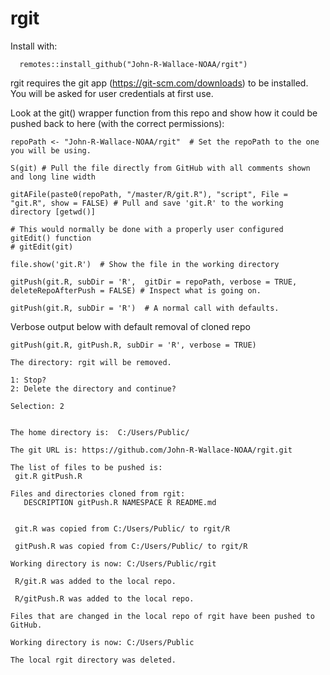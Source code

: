 # rgit

Install with:

      remotes::install_github("John-R-Wallace-NOAA/rgit")

rgit requires the git app (https://git-scm.com/downloads) to be installed.  You will be asked for user credentials at first use.


Look at the git() wrapper function from this repo and show how it could be pushed back to here (with the correct permissions):

    
    repoPath <- "John-R-Wallace-NOAA/rgit"  # Set the repoPath to the one you will be using.
    
    S(git) # Pull the file directly from GitHub with all comments shown and long line width 
    
    gitAFile(paste0(repoPath, "/master/R/git.R"), "script", File = "git.R", show = FALSE) # Pull and save 'git.R' to the working directory [getwd()] 
    
    # This would normally be done with a properly user configured gitEdit() function
    # gitEdit(git)
    
    file.show('git.R')  # Show the file in the working directory

    gitPush(git.R, subDir = 'R',  gitDir = repoPath, verbose = TRUE, deleteRepoAfterPush = FALSE) # Inspect what is going on.
    
    gitPush(git.R, subDir = 'R')  # A normal call with defaults. 
    
    
Verbose output below with default removal of cloned repo

    gitPush(git.R, gitPush.R, subDir = 'R', verbose = TRUE)

    The directory: rgit will be removed.
    
    1: Stop?
    2: Delete the directory and continue?
    
    Selection: 2
    
    
    The home directory is:  C:/Users/Public/
    
    The git URL is: https://github.com/John-R-Wallace-NOAA/rgit.git
    
    The list of files to be pushed is:
     git.R gitPush.R
    
    Files and directories cloned from rgit:
       DESCRIPTION gitPush.R NAMESPACE R README.md 
    
    
     git.R was copied from C:/Users/Public/ to rgit/R 
    
     gitPush.R was copied from C:/Users/Public/ to rgit/R 
    
    Working directory is now: C:/Users/Public/rgit 
    
     R/git.R was added to the local repo.
    
     R/gitPush.R was added to the local repo.
    
    Files that are changed in the local repo of rgit have been pushed to GitHub.
    
    Working directory is now: C:/Users/Public 
    
    The local rgit directory was deleted.
    
